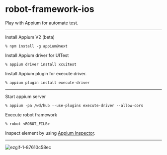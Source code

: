 # robot-framework-ios
Play with Appium for automate test.

---
Install Appium V2 (beta)

`% npm install -g appium@next`


Install Appium driver for UITest

`% appium driver install xcuitest`

Install Appium plugin for execute driver.

`% appium plugin install execute-driver`

---

Start appium server

`% appium -pa /wd/hub --use-plugins execute-driver --allow-cors`

Execute robot framework

`% robot <ROBOT_FILE>`

Inspect element by using [Appium Inspector](https://github.com/appium/appium-inspector).


---

![ezgif-1-87610c58ec](https://user-images.githubusercontent.com/1191403/220285877-38a3b939-c54d-425c-a2f5-1970a8b62356.gif)
